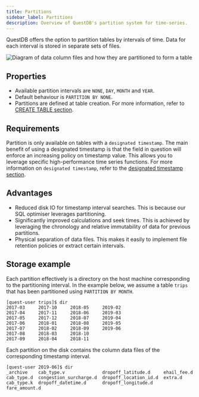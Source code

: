 ```yaml
---
title: Partitions
sidebar_label: Partitions
description: Overview of QuestDB's partition system for time-series.
---
```


QuestDB offers the option to partition tables by intervals of time. Data for
each interval is stored in separate sets of files.

![Diagram of data column files and how they are partitioned to form a table](/img/docs/concepts/partitionModel.svg)

## Properties

- Available partition intervals are `NONE`, `DAY`, `MONTH` and `YEAR`.
- Default behaviour is `PARTITION BY NONE`.
- Partitions are defined at table creation. For more information, refer to
  [CREATE TABLE section](reference/sql/create-table.md).

## Requirements

Partition is only available on tables with a `designated timestamp`. The main
benefit of using a designated timestamp is that the field in question will
enforce an increasing policy on timestamp value. This allows you to leverage
specific high-performance time series functions. For more information on
`designated timestamp`, refer to the
[designated timestamp section](concept/designated-timestamp.md).

## Advantages

- Reduced disk IO for timestamp interval searches. This is because our SQL
  optimiser leverages partitioning.
- Significantly improved calculations and seek times. This is achieved by
  leveraging the chronology and relative immutability of data for previous
  partitions.
- Physical separation of data files. This makes it easily to implement file
  retention policies or extract certain intervals.

## Storage example

Each partition effectively is a directory on the host machine corresponding to
the partitioning interval. In the example below, we assume a table `trips` that
has been partitioned using `PARTITION BY MONTH`.

```
[quest-user trips]$ dir
2017-03	    2017-10 	2018-05	    2019-02
2017-04	    2017-11 	2018-06	    2019-03
2017-05	    2017-12 	2018-07	    2019-04
2017-06	    2018-01 	2018-08 	2019-05
2017-07	    2018-02 	2018-09 	2019-06
2017-08	    2018-03 	2018-10
2017-09	    2018-04 	2018-11
```

Each partition on the disk contains the column data files of the corresponding
timestamp interval.

```
[quest-user 2019-06]$ dir
_archive    cab_type.v              dropoff_latitude.d     ehail_fee.d
cab_type.d  congestion_surcharge.d  dropoff_location_id.d  extra.d
cab_type.k  dropoff_datetime.d      dropoff_longitude.d    fare_amount.d
```

